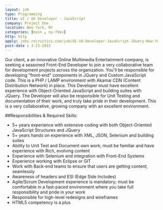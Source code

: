 ```yaml
---
layout: job
type: Programming
title: UI / UX Developer - JavaScript
company: Project One
location: New York, NY
categories: [main , ny-fdev]
http: http
apply: jobs.recruitics.com/job/UI-UX-Developer-JavaScript-JQuery-New-York-New-York-2881569
post-date : 3-21-2013
---
```


Our client, a an innovative Online Multimedia Entertainment company, is seeking a seasoned Front-End Developer to join a very collaborative team for development projects across the organization.  You'll be responsible for developing "front-end" components in JQuery and Custom JavaScript code.  This is a PHP / LAMP environment with Akamai CDN (Content Distribution Network) in place.  This Developer must have excellent experience with Object-Oriented JavaScript and building suites with JQuery.  The Developer will also be responsible for Unit Testing and documentation of their work, and truly take pride in their development.  This is a very collaborative, growing company with an excellent environment.

##Responsibilities & Required Skills:

* 5+ years experience with extensive coding with both Object-Oriented JavaScript Structures and JQuery
* 5+ years hands on experience with XML, JSON, Selenium and building suites
* Ability to Unit Test and Document own work; must be familiar and have experience with Rich, evolving content
* Experience with Selenium and integration with Front-End Systems
* Experience working with Eclipse or GIT
* Work with Back-end teams to ensure that users are getting content, seamlessly
* Awareness of headers and ESI (Edge Side Includes)
* Agile/Scrum Development experience is mandatory; must be comfortable in a fast-paced environment where you take full responsibility and pride in your work
* Responsible for high-level redesigns and wireframes
* HTML5 competency is a plus
